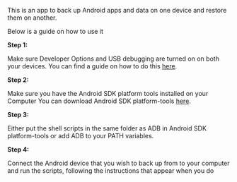 This is an app to back up Android apps and data on one device and restore them on another.

Below is a guide on how to use it

**Step 1:**

Make sure Developer Options and USB debugging are turned on on both your devices. You can find a guide on how to do this [here](https://www.howtogeek.com/129728/how-to-access-the-developer-options-menu-and-enable-usb-debugging-on-android-4.2/).


**Step 2:**

Make sure you have the Android SDK platform tools installed on your Computer 
You can download Android SDK platform-tools [here](https://developer.android.com/studio/releases/platform-tools).

**Step 3:**

Either put the shell scripts in the same folder as ADB in Android SDK platform-tools or add ADB to  your PATH variables.

**Step 4:**

Connect the Android device that you wish to back up from to your computer and run the scripts, following the instructions that appear when you do

